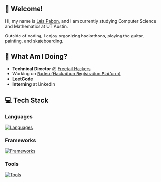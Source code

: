 ## 👋 Welcome!
Hi, my name is [Luis Pabon](https://www.linkedin.com/in/qyuo/), and I am currently studying Computer Science and Mathematics at UT Austin.

Outside of coding, I enjoy organizing hackathons, playing the guitar, painting, and skateboarding.

## 📍 What Am I Doing?
  - **Technical Director** @ [Freetail Hackers](https://freetailhackers.com/) 
  - Working on [Rodeo (Hackathon Registration Platform)](https://gitlab.com/freetail-hackers/rodeo)
  - [**LeetCode**](https://leetcode.com/u/qyuo/)
  - **Interning** at LinkedIn

## 💻 Tech Stack
### Languages
[![Languages](https://skillicons.dev/icons?i=java,python,js,ts,c,cpp,r&theme=dark)](https://skillicons.dev)
### Frameworks
[![Frameworks](https://skillicons.dev/icons?i=nodejs,express,react,angular,spring,flask,tailwind,django,pytorch&theme=dark)](https://skillicons.dev)
### Tools
[![Tools](https://skillicons.dev/icons?i=git,docker,kubernetes,rabbitmq,mongodb,postgresql,supabase,aws&theme=dark)](https://skillicons.dev)
